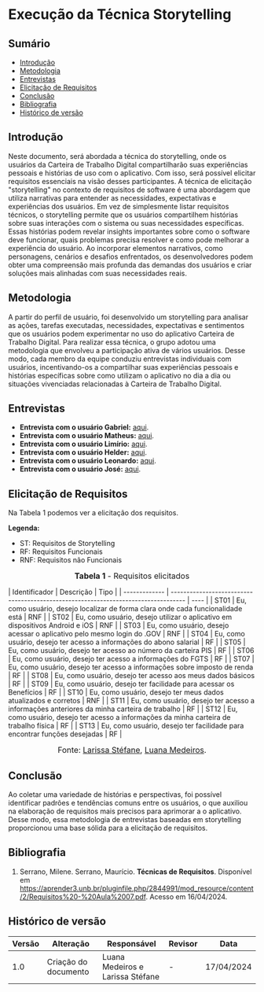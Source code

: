# Execução da Técnica Storytelling

## Sumário

* [Introdução](#Introdução)
* [Metodologia](#Metodologia)
* [Entrevistas](#Entrevistas)
* [Elicitação de Requisitos](#Elicitação-de-Requisitos)
* [Conclusão](#Conclusão)
* [Bibliografia](#Bibliografia)
* [Histórico de versão](#Histórico-de-versão)

## Introdução
Neste documento, será abordada a técnica do storytelling, onde os usuários da Carteira de Trabalho Digital compartilharão suas experiências pessoais e histórias de uso com o aplicativo. Com isso, será possível elicitar requisitos essenciais na visão desses participantes. A técnica de elicitação "storytelling" no contexto de requisitos de software é uma abordagem que utiliza narrativas para entender as necessidades, expectativas e experiências dos usuários. Em vez de simplesmente listar requisitos técnicos, o storytelling permite que os usuários compartilhem histórias sobre suas interações com o sistema ou suas necessidades específicas. Essas histórias podem revelar insights importantes sobre como o software deve funcionar, quais problemas precisa resolver e como pode melhorar a experiência do usuário. Ao incorporar elementos narrativos, como personagens, cenários e desafios enfrentados, os desenvolvedores podem obter uma compreensão mais profunda das demandas dos usuários e criar soluções mais alinhadas com suas necessidades reais.

## Metodologia
A partir do perfil de usuário, foi desenvolvido um storytelling para analisar as ações, tarefas executadas, necessidades, expectativas e sentimentos que os usuários podem experimentar no uso do aplicativo Carteira de Trabalho Digital. Para realizar essa técnica, o grupo adotou uma metodologia que envolveu a participação ativa de vários usuários. Desse modo, cada membro da equipe conduziu entrevistas individuais com usuários, incentivando-os a compartilhar suas experiências pessoais e histórias específicas sobre como utilizam o aplicativo no dia a dia ou situações vivenciadas relacionadas à Carteira de Trabalho Digital.

## Entrevistas
- **Entrevista com o usuário Gabriel:** [aqui](https://www.youtube.com/watch?v=lvb8S2b4JD8).
- **Entrevista com o usuário Matheus:** [aqui](https://youtu.be/nhV51WTpm04).
- **Entrevista com o usuário Limírio:** [aqui](https://youtu.be/eRwgezuGNCI).
- **Entrevista com o usuário Helder:** [aqui](https://youtu.be/UHkdKNHYxWs).
- **Entrevista com o usuário Leonardo:** [aqui](https://youtu.be/toKmL9oDkpY).
- **Entrevista com o usuário José:** [aqui](https://www.youtube.com/watch?v=wR79wOpY_vE).

## Elicitação de Requisitos

Na Tabela 1 podemos ver a elicitação dos requisitos.

**Legenda:**

- ST: Requisitos de <span>Storytelling</span>
- RF: Requisitos <span>Funcionais</span>
- RNF: Requisitos não <span>Funcionais</span>
  
<font size="3"><p style="text-align: center"><b>Tabela 1</b> - Requisitos elicitados</p></font>
| Identificador | Descrição                                                                          | Tipo |
| ------------- | ---------------------------------------------------------------------------------- | ---- |
| ST01          |   Eu, como usuário, desejo localizar de forma clara onde cada funcionalidade está   | RNF  |
| ST02          | 	Eu, como usuário, desejo utilizar o aplicativo em dispositivos Android e iOS      | RNF  |
| ST03          | 	Eu, como usuário, desejo acessar o aplicativo pelo mesmo login do .GOV            | RNF  |
| ST04          | 	Eu, como usuário, desejo ter acesso a informações do abono salarial               | RF   |
| ST05          | 	Eu, como usuário, desejo ter acesso ao número da carteira PIS                     | RF   |
| ST06          | 	Eu, como usuário, desejo ter acesso a informações do FGTS                         | RF   |
| ST07          | 	Eu, como usuário, desejo ter acesso a informações sobre imposto de renda          | RF   |
| ST08          | 	Eu, como usuário, desejo ter acesso aos meus dados básicos                        | RF   |
| ST09          | 	Eu, como usuário, desejo ter facilidade para acessar os Benefícios                | RF   |
| ST10          | 	Eu, como usuário, desejo ter meus dados atualizados e corretos                    | RNF  |
| ST11          | 	Eu, como usuário, desejo ter acesso a informações anteriores da minha carteira de trabalho | RF   |
| ST12          | 	Eu, como usuário, desejo ter acesso a informações da minha carteira de trabalho física | RF   |
| ST13          | 	Eu, como usuário, desejo ter facilidade para encontrar funções desejadas          | RF   |

<font size="3"><p style="text-align: center">Fonte: [Larissa Stéfane](https://github.com/SkywalkerSupreme), [Luana Medeiros](https://github.com/LuaMedeiros). </font>


## Conclusão
Ao coletar uma variedade de histórias e perspectivas, foi possível identificar padrões e tendências comuns entre os usuários, o que auxiliou na elaboração de requisitos mais precisos para aprimorar a o aplicativo. Desse modo, essa metodologia de entrevistas baseadas em storytelling proporcionou uma base sólida para a elicitação de requisitos.

## Bibliografia

1. Serrano, Milene. Serrano, Maurício. **Técnicas de Requisitos**. Disponível em <https://aprender3.unb.br/pluginfile.php/2844991/mod_resource/content/2/Requisitos%20-%20Aula%2007.pdf>. Acesso em 16/04/2024.

## Histórico de versão

| Versão | Alteração                           | Responsável     | Revisor         | Data       |
| -      | -                                   | -               | -               | -          |
| 1.0    | Criação do documento                | Luana Medeiros e Larissa Stéfane  | -               | 17/04/2024 |
 
